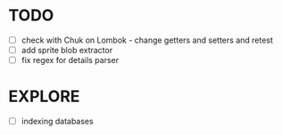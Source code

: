# TODO

- [ ] check with Chuk on Lombok - change getters and setters and retest
- [ ] add sprite blob extractor
- [ ] fix regex for details parser

# EXPLORE

- [ ] indexing databases
